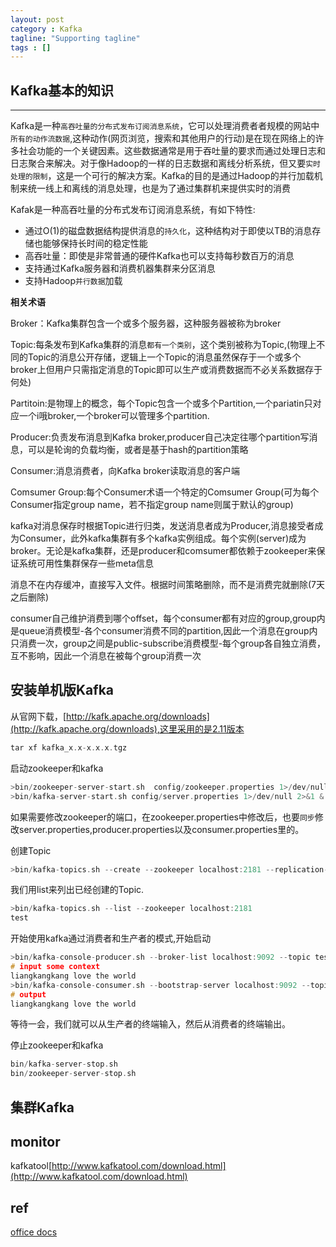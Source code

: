 ```yaml
---
layout: post
category : Kafka
tagline: "Supporting tagline"
tags : []
---
```

Kafka基本的知识
---
<!--more-->
---

Kafka是一种`高吞吐量的分布式发布订阅消息系统`，它可以处理消费者者规模的网站中`所有的动作流数据`,这种动作(网页浏览，搜索和其他用户的行动)是在现在网络上的许多社会功能的一个关键因素。这些数据通常是用于吞吐量的要求而通过处理日志和日志聚合来解决。对于像Hadoop的一样的日志数据和离线分析系统，但又要`实时处理的限制`，这是一个可行的解决方案。Kafka的目的是通过Hadoop的并行加载机制来统一线上和离线的消息处理，也是为了通过集群机来提供实时的消费

Kafak是一种高吞吐量的分布式发布订阅消息系统，有如下特性:

 + 通过O(1)的磁盘数据结构提供消息的`持久化`，这种结构对于即使以TB的消息存储也能够保持长时间的稳定性能
 + 高吞吐量：即使是非常普通的硬件Kafka也可以支持每秒数百万的消息
 + 支持通过Kafka服务器和消费机器集群来分区消息
 + 支持Hadoop`并行数据`加载

**相关术语**

Broker：Kafka集群包含一个或多个服务器，这种服务器被称为broker

Topic:每条发布到Kafka集群的消息`都有一个类别`，这个类别被称为Topic,(物理上不同的Topic的消息公开存储，逻辑上一个Topic的消息虽然保存于一个或多个broker上但用户只需指定消息的Topic即可以生产或消费数据而不必关系数据存于何处)

Partitoin:是物理上的概念，每个Topic包含一个或多个Partition,一个pariatin只对应一个i哦broker,一个broker可以管理多个partition.

Producer:负责发布消息到Kafka broker,producer自己决定往哪个partition写消息，可以是轮询的负载均衡，或者是基于hash的partition策略

Consumer:消息消费者，向Kafka broker读取消息的客户端

Comsumer Group:每个Consumer术语一个特定的Comsumer Group(可为每个Consumer指定group name，若不指定group name则属于默认的group)

kafka对消息保存时根据Topic进行归类，发送消息者成为Producer,消息接受者成为Consumer，此外kafka集群有多个kafka实例组成。每个实例(server)成为broker。无论是kafka集群，还是producer和comsumer都依赖于zookeeper来保证系统可用性集群保存一些meta信息

消息不在内存缓冲，直接写入文件。根据时间策略删除，而不是消费完就删除(7天之后删除)

consumer自己维护消费到哪个offset，每个consumer都有对应的group,group内是queue消费模型-各个consumer消费不同的partition,因此一个消息在group内只消费一次，group之间是public-subscribe消费模型-每个group各自独立消费，互不影响，因此一个消息在被每个group消费一次




## 安装单机版Kafka

从官网下载，[http://kafk.apache.org/downloads](http://kafk.apache.org/downloads),这里采用的是2.11版本

```C
tar xf kafka_x.x-x.x.x.tgz
```
启动zookeeper和kafka

```C
>bin/zookeeper-server-start.sh  config/zookeeper.properties 1>/dev/null 2>&1 &
>bin/kafka-server-start.sh config/server.properties 1>/dev/null 2>&1 &
```
如果需要修改zookeeper的端口，在zookeeper.properties中修改后，也要`同步`修改server.properties,producer.properties以及consumer.properties里的。

创建Topic

```C
>bin/kafka-topics.sh --create --zookeeper localhost:2181 --replication-factor 1 --partitions 1 --topic test
```
我们用list来列出已经创建的Topic.

```C
>bin/kafka-topics.sh --list --zookeeper localhost:2181
test
```
开始使用kafka通过消费者和生产者的模式,开始启动

```C
>bin/kafka-console-producer.sh --broker-list localhost:9092 --topic test
# input some context
liangkangkang love the world
>bin/kafka-console-consumer.sh --bootstrap-server localhost:9092 --topic test --from-beginning
# output
liangkangkang love the world
```

等待一会，我们就可以从生产者的终端输入，然后从消费者的终端输出。

停止zookeeper和kafka

```C
bin/kafka-server-stop.sh
bin/zookeeper-server-stop.sh
```
## 集群Kafka

## monitor

kafkatool[http://www.kafkatool.com/download.html](http://www.kafkatool.com/download.html)

## ref

[office docs](http://kafka.apache.org/documentation.html)
```

